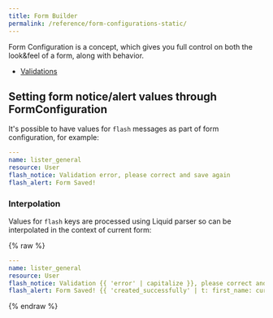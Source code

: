 ```yaml
---
title: Form Builder
permalink: /reference/form-configurations-static/
---
```


Form Configuration is a concept, which gives you full control on both the look&feel of a form, along with behavior.

* [Validations](/reference/form-configurations-static/validation)

## Setting form notice/alert values through FormConfiguration

It's possible to have values for `flash` messages as part of form configuration, for example:

```yml
---
name: lister_general
resource: User
flash_notice: Validation error, please correct and save again
flash_alert: Form Saved!
```

### Interpolation

Values for `flash` keys are processed using Liquid parser so can be interpolated in the context of current form:

{% raw %}

```yml
---
name: lister_general
resource: User
flash_notice: Validation {{ 'error' | capitalize }}, please correct and save again
flash_alert: Form Saved! {{ 'created_successfully' | t: first_name: current_user.first_name }}
```

{% endraw %}
